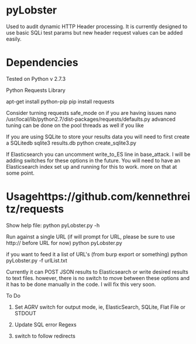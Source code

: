pyLobster
=========

Used to audit dynamic HTTP Header processing. It is currently designed to use basic SQLi test params but new header request values can be added easily. 
 

Dependencies
============
Tested on Python v 2.7.3

Python Requests Library

  apt-get install python-pip
  pip install requests

Consider turning requests safe_mode on if you are having issues
  nano /usr/local/lib/python2.7/dist-packages/requests/defaults.py
advanced tuning can be done on the pool threads as well if you like

If you are using SQLite to store your results data you will need to first create a SQLitedb
  sqlite3 results.db
  python create_sqlite3.py

If Elasticsearch you can uncomment write_to_ES line in base_attack. I will be adding switches for these options in the future. You will need to have an Elasticsearch index set up and running for this to work. more on that at some point. 

Usagehttps://github.com/kennethreitz/requests
==========

Show help file:
  python pyLobster.py -h 

Run against a single URL (if will prompt for URL, please be sure to use http:// before URL for now)
  python pyLobster.py

if you want to feed it a list of URL's (from burp export or something)
  python pyLobster.py -f urlList.txt



Currently it can POST JSON results to Elasticsearch or write desired results to text files. however, there is no switch to move between these options and it has to be done manually in the code. I will fix this very soon. 

To Do

1. Set AGRV switch for output mode, ie, ElasticSearch, SQLite, Flat File or STDOUT

2. Update SQL error Regexs 

3. switch to follow redirects




